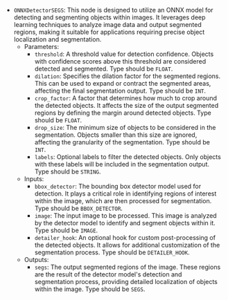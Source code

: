 - `ONNXDetectorSEGS`: This node is designed to utilize an ONNX model for detecting and segmenting objects within images. It leverages deep learning techniques to analyze image data and output segmented regions, making it suitable for applications requiring precise object localization and segmentation.
    - Parameters:
        - `threshold`: A threshold value for detection confidence. Objects with confidence scores above this threshold are considered detected and segmented. Type should be `FLOAT`.
        - `dilation`: Specifies the dilation factor for the segmented regions. This can be used to expand or contract the segmented areas, affecting the final segmentation output. Type should be `INT`.
        - `crop_factor`: A factor that determines how much to crop around the detected objects. It affects the size of the output segmented regions by defining the margin around detected objects. Type should be `FLOAT`.
        - `drop_size`: The minimum size of objects to be considered in the segmentation. Objects smaller than this size are ignored, affecting the granularity of the segmentation. Type should be `INT`.
        - `labels`: Optional labels to filter the detected objects. Only objects with these labels will be included in the segmentation output. Type should be `STRING`.
    - Inputs:
        - `bbox_detector`: The bounding box detector model used for detection. It plays a critical role in identifying regions of interest within the image, which are then processed for segmentation. Type should be `BBOX_DETECTOR`.
        - `image`: The input image to be processed. This image is analyzed by the detector model to identify and segment objects within it. Type should be `IMAGE`.
        - `detailer_hook`: An optional hook for custom post-processing of the detected objects. It allows for additional customization of the segmentation process. Type should be `DETAILER_HOOK`.
    - Outputs:
        - `segs`: The output segmented regions of the image. These regions are the result of the detector model's detection and segmentation process, providing detailed localization of objects within the image. Type should be `SEGS`.
